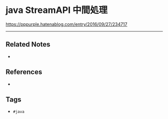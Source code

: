 # java StreamAPI 中間処理
https://pppurple.hatenablog.com/entry/2016/09/27/234717

---
## Related Notes
- 

## References
- 

## Tags
- `#java` 
